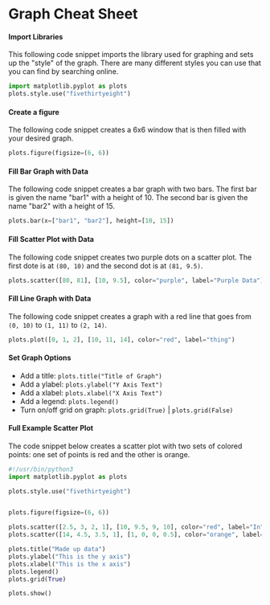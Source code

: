 # Graph Cheat Sheet

#### Import Libraries

This following code snippet imports the library used for graphing and sets up
the "style" of the graph. There are many different styles you can use that you
can find by searching online.

```python
import matplotlib.pyplot as plots
plots.style.use("fivethirtyeight")
```

#### Create a figure

The following code snippet creates a 6x6 window that is then filled with your
desired graph.

```python
plots.figure(figsize=(6, 6))
```

#### Fill Bar Graph with Data

The following code snippet creates a bar graph with two bars. The first bar is
given the name "bar1" with a height of 10. The second bar is given the name
"bar2" with a height of 15.

```python
plots.bar(x=["bar1", "bar2"], height=[10, 15])
```

#### Fill Scatter Plot with Data

The following code snippet creates two purple dots on a scatter plot. The first
dote is at `(80, 10)` and the second dot is at `(81, 9.5)`.

```python
plots.scatter([80, 81], [10, 9.5], color="purple", label="Purple Data")
```

#### Fill Line Graph with Data

The following code snippet creates a graph with a red line that goes from `(0, 10)`
to `(1, 11)` to `(2, 14)`.

```python
plots.plot([0, 1, 2], [10, 11, 14], color="red", label="thing")
```

#### Set Graph Options

- Add a title: `plots.title("Title of Graph")`
- Add a ylabel: `plots.ylabel("Y Axis Text")`
- Add a xlabel: `plots.xlabel("X Axis Text")`
- Add a legend: `plots.legend()`
- Turn on/off grid on graph: `plots.grid(True)` | `plots.grid(False)`

#### Full Example Scatter Plot

The code snippet below creates a scatter plot with two sets of colored points:
one set of points is red and the other is orange.

```python
#!/usr/bin/python3
import matplotlib.pyplot as plots

plots.style.use("fivethirtyeight")


plots.figure(figsize=(6, 6))

plots.scatter([2.5, 3, 2, 1], [10, 9.5, 9, 10], color="red", label="In")
plots.scatter([14, 4.5, 3.5, 1], [1, 0, 0, 0.5], color="orange", label="Out")

plots.title("Made up data")
plots.ylabel("This is the y axis")
plots.xlabel("This is the x axis")
plots.legend()
plots.grid(True)

plots.show()
```
